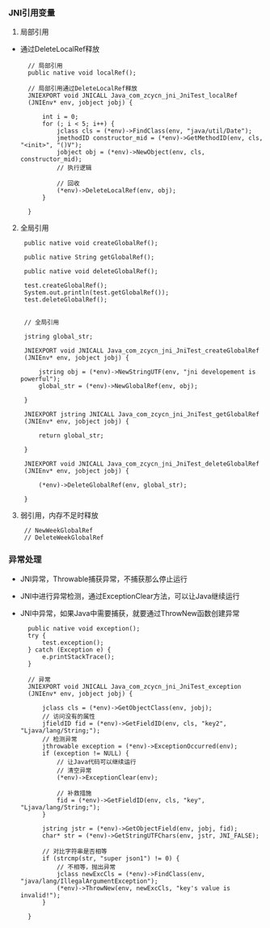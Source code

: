 ### JNI引用变量

1. 局部引用  

- 通过DeleteLocalRef释放  

        // 局部引用
        public native void localRef();

        // 局部引用通过DeleteLocalRef释放
        JNIEXPORT void JNICALL Java_com_zcycn_jni_JniTest_localRef
        (JNIEnv* env, jobject jobj) {

            int i = 0;
            for (; i < 5; i++) {
                jclass cls = (*env)->FindClass(env, "java/util/Date");
                jmethodID constructor_mid = (*env)->GetMethodID(env, cls, "<init>", "()V");
                jobject obj = (*env)->NewObject(env, cls, constructor_mid);
                // 执行逻辑

                // 回收
                (*env)->DeleteLocalRef(env, obj);
            }

        }

2. 全局引用 

        public native void createGlobalRef();
        
        public native String getGlobalRef();
        
        public native void deleteGlobalRef();     

        test.createGlobalRef();
		System.out.println(test.getGlobalRef());
		test.deleteGlobalRef();   


        // 全局引用

        jstring global_str;

        JNIEXPORT void JNICALL Java_com_zcycn_jni_JniTest_createGlobalRef
        (JNIEnv* env, jobject jobj) {

            jstring obj = (*env)->NewStringUTF(env, "jni developement is powerful");
            global_str = (*env)->NewGlobalRef(env, obj);

        }

        JNIEXPORT jstring JNICALL Java_com_zcycn_jni_JniTest_getGlobalRef
        (JNIEnv* env, jobject jobj) {

            return global_str;

        }

        JNIEXPORT void JNICALL Java_com_zcycn_jni_JniTest_deleteGlobalRef
        (JNIEnv* env, jobject jobj) {

            (*env)->DeleteGlobalRef(env, global_str);

        }        

3. 弱引用，内存不足时释放

        // NewWeekGlobalRef
        // DeleteWeekGlobalRef        

### 异常处理  

- JNI异常，Throwable捕获异常，不捕获那么停止运行  
- JNI中进行异常检测，通过ExceptionClear方法，可以让Java继续运行  
- JNI中异常，如果Java中需要捕获，就要通过ThrowNew函数创建异常  

	    public native void exception();        
        try {
			test.exception();
		} catch (Exception e) {
			e.printStackTrace();
		}  

        // 异常
        JNIEXPORT void JNICALL Java_com_zcycn_jni_JniTest_exception
        (JNIEnv* env, jobject jobj) {

            jclass cls = (*env)->GetObjectClass(env, jobj);
            // 访问没有的属性
            jfieldID fid = (*env)->GetFieldID(env, cls, "key2", "Ljava/lang/String;");
            // 检测异常
            jthrowable exception = (*env)->ExceptionOccurred(env);
            if (exception != NULL) {
                // 让Java代码可以继续运行
                // 清空异常
                (*env)->ExceptionClear(env);

                // 补救措施
                fid = (*env)->GetFieldID(env, cls, "key", "Ljava/lang/String;");
            }

            jstring jstr = (*env)->GetObjectField(env, jobj, fid);
            char* str = (*env)->GetStringUTFChars(env, jstr, JNI_FALSE);

            // 对比字符串是否相等
            if (strcmp(str, "super json1") != 0) {
                // 不相等，抛出异常
                jclass newExcCls = (*env)->FindClass(env, "java/lang/IllegalArgumentException");
                (*env)->ThrowNew(env, newExcCls, "key's value is invalid!");
            }

        }
